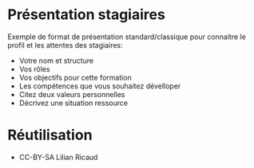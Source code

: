 <!--

---
title: Présentation stagiaires 
description: Exemple de format de présentation standard/classique pour connaitre le profil et les attentes des stagiaires:

image_url: 
---

-->


# Présentation stagiaires

Exemple de format de présentation standard/classique pour connaitre le profil et les attentes des stagiaires:

- Votre nom et structure
- Vos rôles
- Vos objectifs pour cette formation
- Les compétences que vous souhaitez dévelloper
- Citez deux valeurs personnelles
- Décrivez une situation ressource




# Réutilisation 
- CC-BY-SA Lilian Ricaud
